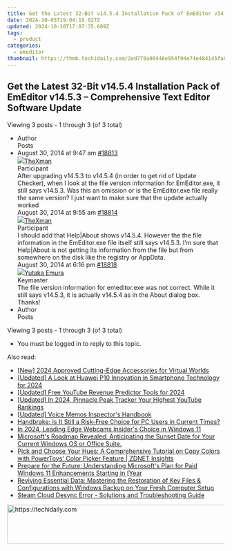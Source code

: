 ```yaml
---
title: Get the Latest 32-Bit v14.5.4 Installation Pack of EmEditor v14.5.3 – Comprehensive Text Editor Software Update
date: 2024-10-05T19:04:19.027Z
updated: 2024-10-10T17:07:35.689Z
tags:
  - product
categories:
  - emeditor
thumbnail: https://thmb.techidaily.com/2ed779a90446e954f94e74e484145fa08b9476978f937cb6e50b9af175371190.jpg
---
```


## Get the Latest 32-Bit v14.5.4 Installation Pack of EmEditor v14.5.3 – Comprehensive Text Editor Software Update

Viewing 3 posts - 1 through 3 (of 3 total)

* Author  
Posts
* August 30, 2014 at 9:47 am [#18813](https://tools.techidaily.com/emeditor/products/)  
[![](https://secure.gravatar.com/avatar/efa0a8bedb452cdc309443639e23c099?s=80&d=identicon&r=g)TheXman](https://www.emeditor.com/forums/users/TheXman/ "View TheXman's profile")  
Participant  
After upgrading v14.5.3 to v14.5.4 (in order to get rid of Update Checker), when I look at the file version information for EmEditor.exe, it still says v14.5.3\. Was this an omission or is the EmEditor.exe file really the same version? I just want to make sure that the update actually worked  
August 30, 2014 at 9:55 am [#18814](https://tools.techidaily.com/emeditor/products/)  
[![](https://secure.gravatar.com/avatar/efa0a8bedb452cdc309443639e23c099?s=80&d=identicon&r=g)TheXman](https://www.emeditor.com/forums/users/TheXman/ "View TheXman's profile")  
Participant  
I should add that Help|About shows v14.5.4\. However the the file information in the EmEditor.exe file itself still says v14.5.3\. I’m sure that Help|About is not getting its information from the file but from somewhere on the disk like the registry or AppData.  
August 30, 2014 at 6:16 pm [#18818](https://tools.techidaily.com/emeditor/products/)  
[![](https://secure.gravatar.com/avatar/a0a6377144ed3636f985d87303f65ed2?s=80&d=identicon&r=g)Yutaka Emura](https://www.emeditor.com/forums/users/yemura/ "View Yutaka Emura's profile")  
Keymaster  
The file version information for emeditor.exe was not correct. While it still says v14.5.3, it is actually v14.5.4 as in the About dialog box.  
Thanks!
* Author  
Posts

Viewing 3 posts - 1 through 3 (of 3 total)

* You must be logged in to reply to this topic.

<ins class="adsbygoogle"
     style="display:block"
     data-ad-format="autorelaxed"
     data-ad-client="ca-pub-7571918770474297"
     data-ad-slot="1223367746"></ins>

<ins class="adsbygoogle"
     style="display:block"
     data-ad-client="ca-pub-7571918770474297"
     data-ad-slot="8358498916"
     data-ad-format="auto"
     data-full-width-responsive="true"></ins>

<span class="atpl-alsoreadstyle">Also read:</span>
<div><ul>
<li><a href="https://fox-links.techidaily.com/new-2024-approved-cutting-edge-accessories-for-virtual-worlds/"><u>[New] 2024 Approved Cutting-Edge Accessories for Virtual Worlds</u></a></li>
<li><a href="https://fox-links.techidaily.com/updated-a-look-at-huawei-p10-innovation-in-smartphone-technology-for-2024/"><u>[Updated] A Look at Huawei P10 Innovation in Smartphone Technology for 2024</u></a></li>
<li><a href="https://eaxpv-info.techidaily.com/updated-free-youtube-revenue-predictor-tools-for-2024/"><u>[Updated] Free YouTube Revenue Predictor Tools for 2024</u></a></li>
<li><a href="https://youtube-blog.techidaily.com/ed-in-2024-pinnacle-peak-tracker-your-highest-youtube-rankings/"><u>[Updated] In 2024, Pinnacle Peak Tracker Your Highest YouTube Rankings</u></a></li>
<li><a href="https://screen-mirroring-recording.techidaily.com/updated-voice-memos-inspectors-handbook/"><u>[Updated] Voice Memos Inspector's Handbook</u></a></li>
<li><a href="https://some-knowledge.techidaily.com/handbrake-is-it-still-a-risk-free-choice-for-pc-users-in-current-times/"><u>Handbrake: Is It Still a Risk-Free Choice for PC Users in Current Times?</u></a></li>
<li><a href="https://screen-video-capture.techidaily.com/in-2024-leading-edge-webcams-insiders-choice-in-windows-11/"><u>In 2024, Leading Edge Webcams Insider's Choice in Windows 11</u></a></li>
<li><a href="https://win-trending.techidaily.com/microsofts-roadmap-revealed-anticipating-the-sunset-date-for-your-current-windows-os-or-office-suite/"><u>Microsoft's Roadmap Revealed: Anticipating the Sunset Date for Your Current Windows OS or Office Suite.</u></a></li>
<li><a href="https://win-trending.techidaily.com/pick-and-choose-your-hues-a-comprehensive-tutorial-on-copy-colors-with-powertoys-color-picker-feature-zdnet-insights/"><u>Pick and Choose Your Hues: A Comprehensive Tutorial on Copy Colors with PowerToys' Color Picker Feature | ZDNET Insights</u></a></li>
<li><a href="https://win-trending.techidaily.com/prepare-for-the-future-understanding-microsofts-plan-for-paid-windows-11-enhancements-starting-in-year/"><u>Prepare for the Future: Understanding Microsoft's Plan for Paid Windows 11 Enhancements Starting in [Year</u></a></li>
<li><a href="https://win-trending.techidaily.com/reviving-essential-data-mastering-the-restoration-of-key-files-and-configurations-with-windows-backup-on-your-fresh-computer-setup/"><u>Reviving Essential Data: Mastering the Restoration of Key Files & Configurations with Windows Backup on Your Fresh Computer Setup</u></a></li>
<li><a href="https://win-answers.techidaily.com/steam-cloud-desync-error-solutions-and-troubleshooting-guide/"><u>Steam Cloud Desync Error - Solutions and Troubleshooting Guide</u></a></li>
</ul></div>

<!-- affiliate ads begin -->
<a href="https://appsumo.8odi.net/c/5597632/2144273/7443" target="_top" id="2144273">
  <img src="//a.impactradius-go.com/display-ad/7443-2144273" border="0" alt="https://techidaily.com" width="728" height="90"/>
</a>
<img height="0" width="0" src="https://appsumo.8odi.net/i/5597632/2144273/7443" style="position:absolute;visibility:hidden;" border="0" />
<!-- affiliate ads end -->

